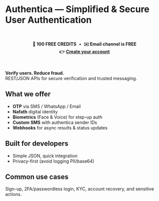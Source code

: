 # Authentica — Simplified & Secure User Authentication
<br/>
<div align="center">

<strong>🎁 100 FREE CREDITS</strong> &nbsp;•&nbsp; <strong>✉️ Email channel is FREE</strong>  
<strong>👉</strong> <a href="https://portal.authentica.sa/signUp"><strong>Create your account</strong></a>

</div>

<br/>

**Verify users. Reduce fraud.**  
REST/JSON APIs for secure verification and trusted messaging.



## What we offer
-  **OTP** via SMS / WhatsApp / Email  
-  **Nafath** digital identity
-  **Biometrics** (Face & Voice) for step-up auth  
-  **Custom SMS** with authentica sender IDs
-  **Webhooks** for async results & status updates

## Built for developers
-  Simple JSON, quick integration
-  Privacy-first (avoid logging PII/base64)

## Common use cases
Sign-up, 2FA/passwordless login, KYC, account recovery, and sensitive actions.
